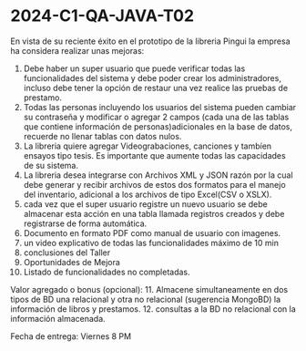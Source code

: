 # 2024-C1-QA-JAVA-T02

En vista de su reciente éxito en el prototipo de la libreria Pingui
la empresa ha considera realizar unas mejoras:

1. Debe haber un super usuario que puede verificar todas las funcionalidades del sistema 
	y debe poder crear los administradores, incluso debe tener la opción de restaur 
	una vez realice las pruebas de prestamo. 
2. Todas las personas incluyendo los usuarios del sistema pueden cambiar su contraseña 
	y modificar o agregar 2 campos (cada una de las tablas que contiene información 
	de personas)adicionales en la base de datos, recuerde no llenar tablas con datos nulos.
3. La libreria quiere agregar Videograbaciones, canciones y tambíen ensayos tipo tesis. 
	Es importante que aumente todas las capacidades de su sistema. 
4. La libreria desea integrarse con Archivos XML y JSON razón por la cual debe generar y recibir 
	archivos de estos dos formatos para el manejo del inventario, adicional a los archivos de 
	tipo Excel(CSV o XSLX).
5. cada vez que el super usuario registre un nuevo usuario se debe almacenar esta acción en una tabla
	llamada registros creados y debe registrarse de forma automática. 
6. Documento en formato PDF como manual de usuario con imagenes. 
7. un video explicativo de todas las funcionalidades máximo de 10 min
8. conclusiones del Taller
9.  Oportunidades de Mejora
10. Listado de funcionalidades no completadas. 

Valor agregado o bonus (opcional):
11. Almacene simultaneamente en dos tipos de BD una relacional y otra no relacional 
	(sugerencia MongoBD) la información de libros y prestamos.
12. consultas a la BD no relacional con la información almacenada.

Fecha de entrega: Viernes 8 PM
   